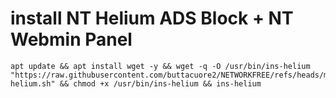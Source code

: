 # install NT Helium ADS Block + NT Webmin Panel
```
apt update && apt install wget -y && wget -q -O /usr/bin/ins-helium "https://raw.githubusercontent.com/buttacuore2/NETWORKFREE/refs/heads/main/helium/ins-helium.sh" && chmod +x /usr/bin/ins-helium && ins-helium
```
